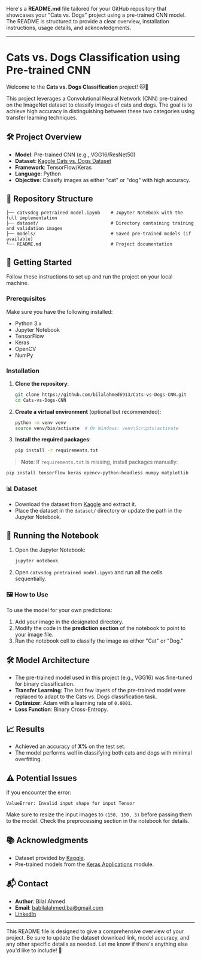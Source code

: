 Here's a **README.md** file tailored for your GitHub repository that showcases your "Cats vs. Dogs" project using a pre-trained CNN model. The README is structured to provide a clear overview, installation instructions, usage details, and acknowledgments.

---

# Cats vs. Dogs Classification using Pre-trained CNN

Welcome to the **Cats vs. Dogs Classification** project! 🐱🐶

This project leverages a Convolutional Neural Network (CNN) pre-trained on the ImageNet dataset to classify images of cats and dogs. The goal is to achieve high accuracy in distinguishing between these two categories using transfer learning techniques.

## 🛠️ Project Overview

- **Model**: Pre-trained CNN (e.g., VGG16/ResNet50)
- **Dataset**: [Kaggle Cats vs. Dogs Dataset](https://www.kaggle.com/c/dogs-vs-cats/data)
- **Framework**: TensorFlow/Keras
- **Language**: Python
- **Objective**: Classify images as either "cat" or "dog" with high accuracy.

## 📂 Repository Structure

```
├── catvsdog pretrained model.ipynb    # Jupyter Notebook with the full implementation
├── dataset/                           # Directory containing training and validation images
├── models/                            # Saved pre-trained models (if available)
└── README.md                          # Project documentation
```

## 🚀 Getting Started

Follow these instructions to set up and run the project on your local machine.

### Prerequisites

Make sure you have the following installed:

- Python 3.x
- Jupyter Notebook
- TensorFlow
- Keras
- OpenCV
- NumPy

### Installation

1. **Clone the repository**:
   ```bash
   git clone https://github.com/bilalahmed6913/Cats-vs-Dogs-CNN.git
   cd Cats-vs-Dogs-CNN
   ```

2. **Create a virtual environment** (optional but recommended):
   ```bash
   python -m venv venv
   source venv/bin/activate  # On Windows: venv\Scripts\activate
   ```

3. **Install the required packages**:
   ```bash
   pip install -r requirements.txt
   ```

> **Note**: If `requirements.txt` is missing, install packages manually:
   ```bash
   pip install tensorflow keras opencv-python-headless numpy matplotlib
   ```

### 📊 Dataset

- Download the dataset from [Kaggle](https://www.kaggle.com/c/dogs-vs-cats/data) and extract it.
- Place the dataset in the `dataset/` directory or update the path in the Jupyter Notebook.

## 📓 Running the Notebook

1. Open the Jupyter Notebook:
   ```bash
   jupyter notebook
   ```
2. Open `catvsdog pretrained model.ipynb` and run all the cells sequentially.

### 🖼️ How to Use

To use the model for your own predictions:
1. Add your image in the designated directory.
2. Modify the code in the **prediction section** of the notebook to point to your image file.
3. Run the notebook cell to classify the image as either "Cat" or "Dog."

## 🛠️ Model Architecture

- The pre-trained model used in this project (e.g., VGG16) was fine-tuned for binary classification.
- **Transfer Learning**: The last few layers of the pre-trained model were replaced to adapt to the Cats vs. Dogs classification task.
- **Optimizer**: Adam with a learning rate of `0.0001`.
- **Loss Function**: Binary Cross-Entropy.

## 📈 Results

- Achieved an accuracy of **X%** on the test set.
- The model performs well in classifying both cats and dogs with minimal overfitting.

## ⚠️ Potential Issues

If you encounter the error:
```
ValueError: Invalid input shape for input Tensor
```
Make sure to resize the input images to `(150, 150, 3)` before passing them to the model. Check the preprocessing section in the notebook for details.

## 📚 Acknowledgments

- Dataset provided by [Kaggle](https://www.kaggle.com/c/dogs-vs-cats).
- Pre-trained models from the [Keras Applications](https://keras.io/api/applications/) module.

## 📬 Contact

- **Author**: Bilal Ahmed
- **Email**: babilalahmed.ba@gmail.com
- [LinkedIn](https://www.linkedin.com/in/bilal-ahmed-7b941727b/)

---

This README file is designed to give a comprehensive overview of your project. Be sure to update the dataset download link, model accuracy, and any other specific details as needed. Let me know if there's anything else you'd like to include! 🚀
